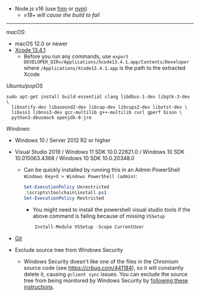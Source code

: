 - Node.js v16 (use [fnm](https://github.com/Schniz/fnm) or [nvm](https://github.com/nvm-sh/nvm))
  - _v18+ will cause the build to fail_

---

_macOS_:

- macOS 12.0 or newer
- [Xcode 13.4.1](https://developer.apple.com/services-account/download?path=/Developer_Tools/Xcode_13.4.1/Xcode_13.4.1.xip)
  - Before you run any commands, use `export DEVELOPER_DIR=/Applications/Xcode13.4.1.app/Contents/Developer` where `/Applications/Xcode13.4.1.app` is the path to the extracted Xcode

_Ubuntu/popOS_

```shell
sudo apt-get install build-essential clang libdbus-1-dev libgtk-3-dev \
  libnotify-dev libasound2-dev libcap-dev libcups2-dev libxtst-dev \
  libxss1 libnss3-dev gcc-multilib g++-multilib curl gperf bison \
  python3-dbusmock openjdk-8-jre
```

_Windows_:

- Windows 10 / Server 2012 R2 or higher
- Visual Studio 2019 / Windows 11 SDK 10.0.22621.0 / Windows 10 SDK 10.015063.4368 / Windows 10 SDK 10.0.20348.0
  - Can be quickly installed by running this in an Admin PowerShell `Windows Key+X > Windows PowerShell (admin)`:
    ``` powershell
    Set-ExecutionPolicy Unrestricted
    .\scripts\toolchain\install.ps1
    Set-ExecutionPolicy Restricted
    ```
    - You might need to install the powershell visual studio tools if the above command is failing because of missing `VSSetup`
    ``` powershell
        Install-Module VSSetup -Scope CurrentUser
    ```

- [Git](https://git-scm.com/download/win)

- Exclude source tree from Windows Security
  - Windows Security doesn't like one of the files in the Chromium source code (see https://crbug.com/441184), so it will constantly delete it, causing `gclient sync` issues. You can exclude the source tree from being monitored by Windows Security by [following these instructions](https://support.microsoft.com/en-us/windows/add-an-exclusion-to-windows-security-811816c0-4dfd-af4a-47e4-c301afe13b26).
